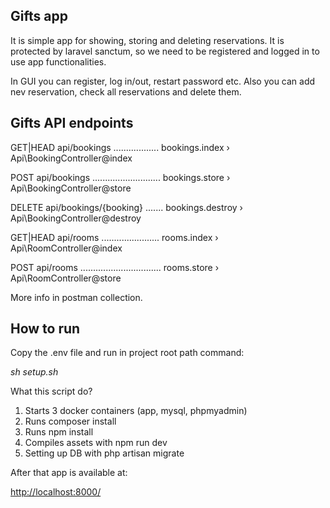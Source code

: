 ## Gifts app
It is simple app for showing, storing and deleting reservations.
It is protected by laravel sanctum, so we need to be registered and logged in to use app functionalities.

In GUI you can register, log in/out, restart password etc. Also you can add nev reservation, check all reservations and delete them.

## Gifts API endpoints 
GET|HEAD  api/bookings .................. bookings.index › Api\BookingController@index 

POST      api/bookings ........................... bookings.store › Api\BookingController@store

DELETE    api/bookings/{booking} ....... bookings.destroy › Api\BookingController@destroy

GET|HEAD  api/rooms ....................... rooms.index › Api\RoomController@index

POST      api/rooms ................................ rooms.store › Api\RoomController@store

More info in postman collection.

## How to run

Copy the .env file and run in project root path command:

_sh setup.sh_

What this script do?
1. Starts 3 docker containers (app, mysql, phpmyadmin)
2. Runs composer install
3. Runs npm install
4. Compiles assets with npm run dev
5. Setting up DB with php artisan migrate

After that app is available at:

[http://localhost:8000/](http://localhost:8000/)